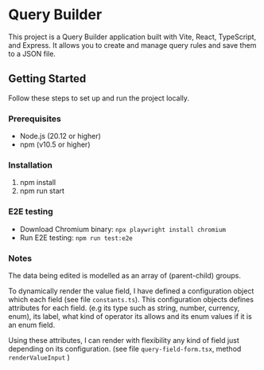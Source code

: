 # Query Builder

This project is a Query Builder application built with Vite, React, TypeScript, and Express. It allows you to create and manage query rules and save them to a JSON file.

## Getting Started

Follow these steps to set up and run the project locally.

### Prerequisites

- Node.js (20.12 or higher)
- npm (v10.5 or higher)

### Installation

1. npm install
2. npm run start

### E2E testing

- Download Chromium binary: `npx playwright install chromium`
- Run E2E testing: `npm run test:e2e`

### Notes

The data being edited is modelled as an array of (parent-child) groups.

To dynamically render the value field, I have defined a configuration object which each field (see file `constants.ts`). This configuration objects defines attributes for each field. (e.g its type such as string, number, currency, enum), its label, what kind of operator its allows
and its enum values if it is an enum field. 

Using these attributes, I can render with flexibility any kind of field just depending on its configuration. 
(see file `query-field-form.tsx`, method `renderValueInput` )